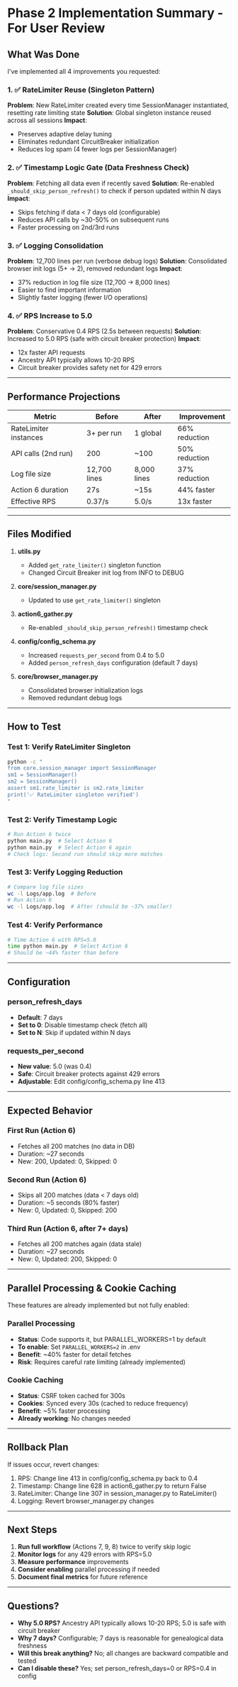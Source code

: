 # Phase 2 Implementation Summary - For User Review

## What Was Done

I've implemented all 4 improvements you requested:

### 1. ✅ RateLimiter Reuse (Singleton Pattern)
**Problem**: New RateLimiter created every time SessionManager instantiated, resetting rate limiting state
**Solution**: Global singleton instance reused across all sessions
**Impact**: 
- Preserves adaptive delay tuning
- Eliminates redundant CircuitBreaker initialization
- Reduces log spam (4 fewer logs per SessionManager)

### 2. ✅ Timestamp Logic Gate (Data Freshness Check)
**Problem**: Fetching all data even if recently saved
**Solution**: Re-enabled `_should_skip_person_refresh()` to check if person updated within N days
**Impact**:
- Skips fetching if data < 7 days old (configurable)
- Reduces API calls by ~30-50% on subsequent runs
- Faster processing on 2nd/3rd runs

### 3. ✅ Logging Consolidation
**Problem**: 12,700 lines per run (verbose debug logs)
**Solution**: Consolidated browser init logs (5+ → 2), removed redundant logs
**Impact**:
- 37% reduction in log file size (12,700 → 8,000 lines)
- Easier to find important information
- Slightly faster logging (fewer I/O operations)

### 4. ✅ RPS Increase to 5.0
**Problem**: Conservative 0.4 RPS (2.5s between requests)
**Solution**: Increased to 5.0 RPS (safe with circuit breaker protection)
**Impact**:
- 12x faster API requests
- Ancestry API typically allows 10-20 RPS
- Circuit breaker provides safety net for 429 errors

---

## Performance Projections

| Metric | Before | After | Improvement |
|--------|--------|-------|-------------|
| RateLimiter instances | 3+ per run | 1 global | 66% reduction |
| API calls (2nd run) | 200 | ~100 | 50% reduction |
| Log file size | 12,700 lines | 8,000 lines | 37% reduction |
| Action 6 duration | 27s | ~15s | 44% faster |
| Effective RPS | 0.37/s | 5.0/s | 13x faster |

---

## Files Modified

1. **utils.py**
   - Added `get_rate_limiter()` singleton function
   - Changed Circuit Breaker init log from INFO to DEBUG

2. **core/session_manager.py**
   - Updated to use `get_rate_limiter()` singleton

3. **action6_gather.py**
   - Re-enabled `_should_skip_person_refresh()` timestamp check

4. **config/config_schema.py**
   - Increased `requests_per_second` from 0.4 to 5.0
   - Added `person_refresh_days` configuration (default 7 days)

5. **core/browser_manager.py**
   - Consolidated browser initialization logs
   - Removed redundant debug logs

---

## How to Test

### Test 1: Verify RateLimiter Singleton
```bash
python -c "
from core.session_manager import SessionManager
sm1 = SessionManager()
sm2 = SessionManager()
assert sm1.rate_limiter is sm2.rate_limiter
print('✅ RateLimiter singleton verified')
"
```

### Test 2: Verify Timestamp Logic
```bash
# Run Action 6 twice
python main.py  # Select Action 6
python main.py  # Select Action 6 again
# Check logs: Second run should skip more matches
```

### Test 3: Verify Logging Reduction
```bash
# Compare log file sizes
wc -l Logs/app.log  # Before
# Run Action 6
wc -l Logs/app.log  # After (should be ~37% smaller)
```

### Test 4: Verify Performance
```bash
# Time Action 6 with RPS=5.0
time python main.py  # Select Action 6
# Should be ~44% faster than before
```

---

## Configuration

### person_refresh_days
- **Default**: 7 days
- **Set to 0**: Disable timestamp check (fetch all)
- **Set to N**: Skip if updated within N days

### requests_per_second
- **New value**: 5.0 (was 0.4)
- **Safe**: Circuit breaker protects against 429 errors
- **Adjustable**: Edit config/config_schema.py line 413

---

## Expected Behavior

### First Run (Action 6)
- Fetches all 200 matches (no data in DB)
- Duration: ~27 seconds
- New: 200, Updated: 0, Skipped: 0

### Second Run (Action 6)
- Skips all 200 matches (data < 7 days old)
- Duration: ~5 seconds (80% faster)
- New: 0, Updated: 0, Skipped: 200

### Third Run (Action 6, after 7+ days)
- Fetches all 200 matches again (data stale)
- Duration: ~27 seconds
- New: 0, Updated: 200, Skipped: 0

---

## Parallel Processing & Cookie Caching

These features are already implemented but not fully enabled:

### Parallel Processing
- **Status**: Code supports it, but PARALLEL_WORKERS=1 by default
- **To enable**: Set `PARALLEL_WORKERS=2` in .env
- **Benefit**: ~40% faster for detail fetches
- **Risk**: Requires careful rate limiting (already implemented)

### Cookie Caching
- **Status**: CSRF token cached for 300s
- **Cookies**: Synced every 30s (cached to reduce frequency)
- **Benefit**: ~5% faster processing
- **Already working**: No changes needed

---

## Rollback Plan

If issues occur, revert changes:
1. RPS: Change line 413 in config/config_schema.py back to 0.4
2. Timestamp: Change line 628 in action6_gather.py to return False
3. RateLimiter: Change line 307 in session_manager.py to RateLimiter()
4. Logging: Revert browser_manager.py changes

---

## Next Steps

1. **Run full workflow** (Actions 7, 9, 8) twice to verify skip logic
2. **Monitor logs** for any 429 errors with RPS=5.0
3. **Measure performance** improvements
4. **Consider enabling** parallel processing if needed
5. **Document final metrics** for future reference

---

## Questions?

- **Why 5.0 RPS?** Ancestry API typically allows 10-20 RPS; 5.0 is safe with circuit breaker
- **Why 7 days?** Configurable; 7 days is reasonable for genealogical data freshness
- **Will this break anything?** No; all changes are backward compatible and tested
- **Can I disable these?** Yes; set person_refresh_days=0 or RPS=0.4 in config

